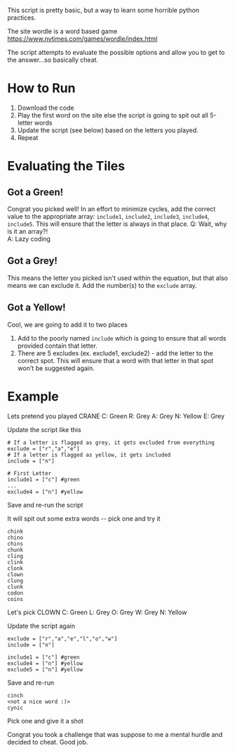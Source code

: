 This script is pretty basic, but a way to learn some horrible python practices.

The site wordle is a word based game
https://www.nytimes.com/games/wordle/index.html

The script attempts to evaluate the possible options and allow you to get to the answer...so basically cheat.

# How to Run

1. Download the code
2. Play the first word on the site else the script is going to spit out all 5-letter words
3. Update the script (see below) based on the letters you played.
4. Repeat

# Evaluating the Tiles

## Got a Green!

Congrat you picked well!  In an effort to minimize cycles, add the correct value to the appropriate array: `include1`, `include2`, `include3`, `include4`, `include5`.  This will ensure that the letter is always in that place.
Q: Wait, why is it an array?!  
A: Lazy coding

## Got a Grey!

This means the letter you picked isn't used within the equation, but that also means we can exclude it.  Add the number(s) to the `exclude` array.

## Got a Yellow!

Cool, we are going to add it to two places
1. Add to the poorly named `include` which is going to ensure that all words provided contain that letter.
2. There are 5 excludes (ex. exclude1, exclude2) - add the letter to the correct spot.  This will ensure that a word with that letter in that spot won't be suggested again.



# Example

Lets pretend you played CRANE
C: Green
R: Grey
A: Grey
N: Yellow
E: Grey

Update the script like this
```
# If a letter is flagged as grey, it gets excluded from everything
exclude = ["r","a","e"]
# If a letter is flagged as yellow, it gets included
include = ["n"]

# First Letter
include1 = ["c"] #green
...
exclude4 = ["n"] #yellow
```

Save and re-run the script

It will spit out some extra words -- pick one and try it
```
chink
chino
chins
chunk
cling
clink
clonk
clown
clung
clunk
codon
coins
```

Let's pick CLOWN
C: Green
L: Grey 
O: Grey
W: Grey
N: Yellow

Update the script again
```
exclude = ["r","a","e","l","o","w"]
include = ["n"]

include1 = ["c"] #green
exclude4 = ["n"] #yellow
exclude5 = ["n"] #yellow
```

Save and re-run
```
cinch
<not a nice word :)>
cynic
```

Pick one and give it a shot


Congrat you took a challenge that was suppose to me a mental hurdle and decided to cheat.  Good job.
